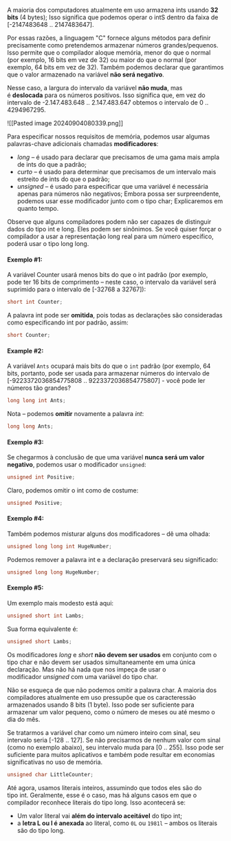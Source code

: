 A maioria dos computadores atualmente em uso armazena ints usando **32 bits** (4 bytes); Isso significa que podemos operar o intS dentro da faixa de \[-2147483648 .. 2147483647]. 

Por essas razões, a linguagem "C" fornece alguns métodos para definir precisamente como pretendemos armazenar números grandes/pequenos. Isso permite que o compilador aloque memória, menor do que o normal (por exemplo, 16 bits em vez de 32) ou maior do que o normal (por exemplo, 64 bits em vez de 32). Também podemos declarar que garantimos que o valor armazenado na variável **não será negativo**.

Nesse caso, a largura do intervalo da variável **não muda**, mas é **deslocada** para os números positivos. Isso significa que, em vez do intervalo de -2.147.483.648 .. 2.147.483.647 obtemos o intervalo de 0 .. 4294967295.

![[Pasted image 20240904080339.png]]

Para especificar nossos requisitos de memória, podemos usar algumas palavras-chave adicionais chamadas **modificadores**:

- _long_ – é usado para declarar que precisamos de uma gama mais ampla de ints do que a padrão;
- _curto_ – é usado para determinar que precisamos de um intervalo mais estreito de ints do que o padrão;
- _unsigned_ – é usado para especificar que uma variável é necessária apenas para números não negativos; Embora possa ser surpreendente, podemos usar esse modificador junto com o tipo char; Explicaremos em quanto tempo.

Observe que alguns compiladores podem não ser capazes de distinguir dados do tipo int e long. Eles podem ser sinônimos. Se você quiser forçar o compilador a usar a representação long real para um número específico, poderá usar o tipo long long.

#### Exemplo #1:
A variável Counter usará menos bits do que o int padrão (por exemplo, pode ter 16 bits de comprimento – neste caso, o intervalo da variável será suprimido para o intervalo de [-32768 a 32767]):
```c
short int Counter;
```

A palavra int pode ser **omitida**, pois todas as declarações são consideradas como especificando int por padrão, assim:
```c
short Counter;
```

#### Example #2:
A variável ``Ants`` ocupará mais bits do que o ``int`` padrão (por exemplo, 64 bits, portanto, pode ser usada para armazenar números do intervalo de [-9223372036854775808 .. 9223372036854775807] - você pode ler números tão grandes?
```c
long long int Ants;
```

Nota – podemos **omitir** novamente a palavra _int_:
```c
long long Ants;
```

#### Exemplo #3:
Se chegarmos à conclusão de que uma variável **nunca será um valor negativo**, podemos usar o modificador ``unsigned``:
```c
unsigned int Positive;
```

Claro, podemos omitir o int como de costume:
```c
unsigned Positive;
```

#### Exemplo #4:
Também podemos misturar alguns dos modificadores – dê uma olhada:
```c
unsigned long long int HugeNumber;
```

Podemos remover a palavra int e a declaração preservará seu significado:
```c
unsigned long long HugeNumber;
```

#### Exemplo #5:
Um exemplo mais modesto está aqui:
```c
unsigned short int Lambs;
```

Sua forma equivalente é:
```c
unsigned short Lambs;
```

Os modificadores _long_ e _short_ **não devem ser usados** em conjunto com o tipo char e não devem ser usados simultaneamente em uma única declaração. Mas não há nada que nos impeça de usar o modificador _unsigned_ com uma variável do tipo char.

Não se esqueça de que não podemos omitir a palavra char. A maioria dos compiladores atualmente em uso pressupõe que os caracteressão armazenados usando 8 bits (1 byte). Isso pode ser suficiente para armazenar um valor pequeno, como o número de meses ou até mesmo o dia do mês.

Se tratarmos a variável char como um número inteiro com sinal, seu intervalo seria \[-128 .. 127]. Se não precisarmos de nenhum valor com sinal (como no exemplo abaixo), seu intervalo muda para \[0 .. 255]. Isso pode ser suficiente para muitos aplicativos e também pode resultar em economias significativas no uso de memória.

```c
unsigned char LittleCounter;
```

Até agora, usamos literais inteiros, assumindo que todos eles são do tipo int. Geralmente, esse é o caso, mas há alguns casos em que o compilador reconhece literais do tipo long. Isso acontecerá se:

- Um valor literal vai **além do intervalo aceitável** do tipo int;
- a **letra L ou l é anexada** ao literal, como ``0L`` ou ``1981l`` – ambos os literais são do tipo long.